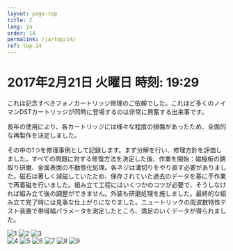 ```yaml
---
layout: page-top
title: 2
lang: ja
order: 14
permalink: /ja/top/14/
ref: top-14
---
```



# 2017年2月21日   火曜日   時刻: 19:29 


これは記念すべきフォノカートリッジ修理のご依頼でした。これほど多くのノイマンDSTカートリッジが同時に登場するのは非常に興奮する出来事です。

長年の使用により、各カートリッジには様々な程度の損傷があったため、全面的な再製作を決定しました。

その中の1つを修理事例として記録します。まず分解を行い、修理方針を評価しました。すべての問題に対する修復方法を決定した後、作業を開始：磁極板の錆取り研磨、金属表面の不動態化処理。各ネジは溝切りをやり直す必要がありました。磁石は著しく減磁していたため、保存されていた過去のデータを基に手作業で再着磁を行いました。組み立て工程にはいくつかのコツが必要で、そうしなければ組み立て後の調整ができません。外装も研磨処理を施しました。最終的な組み立て完了時には見事な仕上がりになりました。ニュートリックの周波数特性テスト装置で帯域幅パラメータを測定したところ、満足のいくデータが得られました。


![1](/assets/top/14/1.jpg)
![2](/assets/top/14/2.jpg)
![3](/assets/top/14/3.jpg)  
![4](/assets/top/14/4.jpg)
![5](/assets/top/14/5.jpg)
![6](/assets/top/14/6.jpg)
![7](/assets/top/14/7.jpg)
![8](/assets/top/14/8.jpg)
![9](/assets/top/14/9.jpg)
